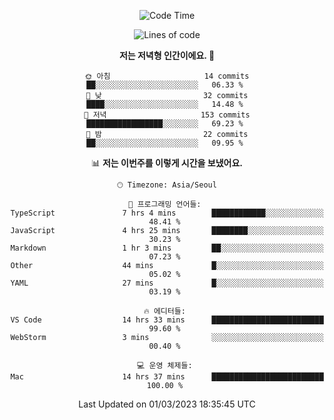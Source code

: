 <div align='center'>
 
<!--START_SECTION:waka-->
![Code Time](http://img.shields.io/badge/Code%20Time-2%2C407%20hrs%206%20mins-blue)

![Lines of code](https://img.shields.io/badge/%EC%A0%80%EB%8A%94%20%EC%97%AC%ED%83%9C%EA%B9%8C%EC%A7%80%20-788.3%20thousand%20%EC%A4%84%EC%9D%98%20%EC%BD%94%EB%93%9C%EB%A5%BC%20%EC%9E%91%EC%84%B1%ED%96%88%EC%96%B4%EC%9A%94.-blue)

**저는 저녁형 인간이에요. 🦉** 

```text
🌞 아침                     14 commits          ██░░░░░░░░░░░░░░░░░░░░░░░   06.33 % 
🌆 낮　                     32 commits          ████░░░░░░░░░░░░░░░░░░░░░   14.48 % 
🌃 저녁                     153 commits         █████████████████░░░░░░░░   69.23 % 
🌙 밤　                     22 commits          ██░░░░░░░░░░░░░░░░░░░░░░░   09.95 % 
```


📊 **저는 이번주를 이렇게 시간을 보냈어요.** 

```text
🕑︎ Timezone: Asia/Seoul

💬 프로그래밍 언어들: 
TypeScript               7 hrs 4 mins        ████████████░░░░░░░░░░░░░   48.41 % 
JavaScript               4 hrs 25 mins       ████████░░░░░░░░░░░░░░░░░   30.23 % 
Markdown                 1 hr 3 mins         ██░░░░░░░░░░░░░░░░░░░░░░░   07.23 % 
Other                    44 mins             █░░░░░░░░░░░░░░░░░░░░░░░░   05.02 % 
YAML                     27 mins             █░░░░░░░░░░░░░░░░░░░░░░░░   03.19 % 

🔥 에디터들: 
VS Code                  14 hrs 33 mins      █████████████████████████   99.60 % 
WebStorm                 3 mins              ░░░░░░░░░░░░░░░░░░░░░░░░░   00.40 % 

💻 운영 체제들: 
Mac                      14 hrs 37 mins      █████████████████████████   100.00 % 
```


 Last Updated on 01/03/2023 18:35:45 UTC
<!--END_SECTION:waka-->
 </div>
<!---
Emewjin/Emewjin is a ✨ special ✨ repository because its `README.md` (this file) appears on your GitHub profile.
You can click the Preview link to take a look at your changes.
--->
